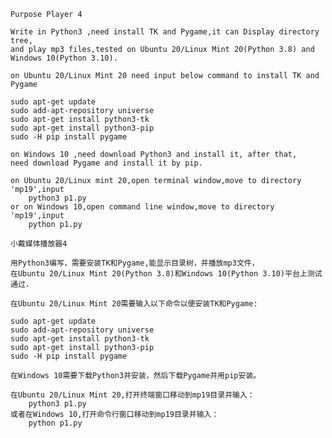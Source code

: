     Purpose Player 4

    Write in Python3 ,need install TK and Pygame,it can Display directory tree,
    and play mp3 files,tested on Ubuntu 20/Linux Mint 20(Python 3.8) and Windows 10(Python 3.10).

    on Ubuntu 20/Linux Mint 20 need input below command to install TK and Pygame

    sudo apt-get update
    sudo add-apt-repository universe
    sudo apt-get install python3-tk
    sudo apt-get install python3-pip
    sudo -H pip install pygame

    on Windows 10 ,need download Python3 and install it, after that,
    need download Pygame and install it by pip.

    on Ubuntu 20/Linux mint 20,open terminal window,move to directory 'mp19',input 
        python3 p1.py
    or on Windows 10,open command line window,move to directory 'mp19',input
        python p1.py

    小戴媒体播放器4

    用Python3编写，需要安装TK和Pygame,能显示目录树，并播放mp3文件，
    在Ubuntu 20/Linux Mint 20(Python 3.8)和Windows 10(Python 3.10)平台上测试通过.

    在Ubuntu 20/Linux Mint 20需要输入以下命令以便安装TK和Pygame:

    sudo apt-get update
    sudo add-apt-repository universe
    sudo apt-get install python3-tk
    sudo apt-get install python3-pip
    sudo -H pip install pygame

    在Windows 10需要下载Python3并安装，然后下载Pygame并用pip安装。

    在Ubuntu 20/Linux Mint 20,打开终端窗口移动到mp19目录并输入：
        python3 p1.py
    或者在Windows 10,打开命令行窗口移动到mp19目录并输入：
        python p1.py



